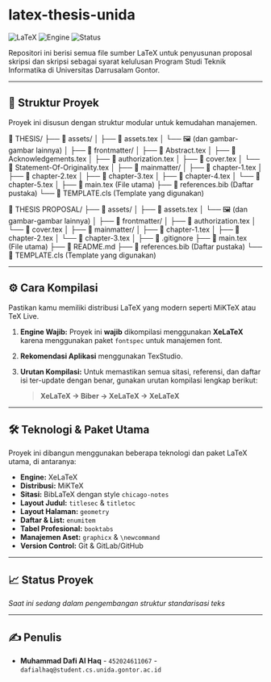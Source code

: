 # latex-thesis-unida

![LaTeX](https://img.shields.io/badge/LaTeX-47862A?style=for-the-badge&logo=latex&logoColor=white)
![Engine](https://img.shields.io/badge/Engine-XeLaTeX-blue?style=for-the-badge)
![Status](https://img.shields.io/badge/Status-Dikerjakan-yellow?style=for-the-badge)

Repositori ini berisi semua file sumber LaTeX untuk penyusunan proposal skripsi dan skripsi sebagai syarat kelulusan Program Studi Teknik Informatika di Universitas Darrusalam Gontor.

---

## 📂 Struktur Proyek
Proyek ini disusun dengan struktur modular untuk kemudahan manajemen.

📁 THESIS/
├── 📁 assets/
│   ├── 📄 assets.tex
│   └── 🖼️ (dan gambar-gambar lainnya)
│
├── 📁 frontmatter/
│   ├── 📄 Abstract.tex
│   ├── 📄 Acknowledgements.tex
│   ├── 📄 authorization.tex
│   ├── 📄 cover.tex
│   └── 📄 Statement-Of-Originality.tex
│
├── 📁 mainmatter/
│   ├── 📄 chapter-1.tex
│   ├── 📄 chapter-2.tex
│   ├── 📄 chapter-3.tex
│   ├── 📄 chapter-4.tex
│   └── 📄 chapter-5.tex
│
├── 📄 main.tex (File utama)
├── 📄 references.bib (Daftar pustaka)
└── 📄 TEMPLATE.cls (Template yang digunakan)

📁 THESIS PROPOSAL/
├── 📁 assets/
│   ├── 📄 assets.tex
│   └── 🖼️ (dan gambar-gambar lainnya)
│
├── 📁 frontmatter/
│   ├── 📄 authorization.tex
│   └── 📄 cover.tex
│
├── 📁 mainmatter/
│   ├── 📄 chapter-1.tex
│   ├── 📄 chapter-2.tex
│   └── 📄 chapter-3.tex
│
├── 📄 .gitignore
├── 📄 main.tex (File utama)
├── 📄 README.md
├── 📄 references.bib (Daftar pustaka)
└── 📄 TEMPLATE.cls (Template yang digunakan)

---

## ⚙️ Cara Kompilasi
Pastikan kamu memiliki distribusi LaTeX yang modern seperti MiKTeX atau TeX Live.

1.  **Engine Wajib:** Proyek ini **wajib** dikompilasi menggunakan **XeLaTeX** karena menggunakan paket `fontspec` untuk manajemen font.
2.  **Rekomendasi Aplikasi** menggunakan TexStudio.
3.  **Urutan Kompilasi:** Untuk memastikan semua sitasi, referensi, dan daftar isi ter-update dengan benar, gunakan urutan kompilasi lengkap berikut:
    
    > **XeLaTeX → Biber → XeLaTeX → XeLaTeX**

---

## 🛠️ Teknologi & Paket Utama
Proyek ini dibangun menggunakan beberapa teknologi dan paket LaTeX utama, di antaranya:
* **Engine:** XeLaTeX
* **Distribusi:** MiKTeX
* **Sitasi:** BibLaTeX dengan style `chicago-notes`
* **Layout Judul:** `titlesec` & `titletoc`
* **Layout Halaman:** `geometry`
* **Daftar & List:** `enumitem`
* **Tabel Profesional:** `booktabs`
* **Manajemen Aset:** `graphicx` & `\newcommand`
* **Version Control:** Git & GitLab/GitHub

---

## 📈 Status Proyek
*Saat ini sedang dalam pengembangan struktur standarisasi teks*

---

## ✍️ Penulis
* **Muhammad Dafi Al Haq** - `452024611067` - `dafialhaq@student.cs.unida.gontor.ac.id`